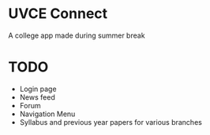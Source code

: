 # UVCE Connect
A college app made during summer break

# TODO
* Login page
* News feed
* Forum
* Navigation Menu
* Syllabus and previous year papers for various branches
